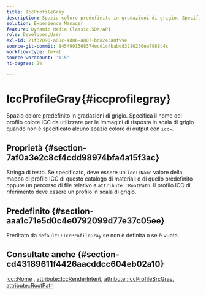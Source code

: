 ```yaml
---
title: IccProfileGray
description: Spazio colore predefinito in gradazioni di grigio. Specifica il nome del profilo colore ICC da utilizzare per le immagini di risposta in scala di grigio quando non è specificato alcuno spazio colore di output con icc=.
solution: Experience Manager
feature: Dynamic Media Classic,SDK/API
role: Developer,User
exl-id: 21f37090-a68c-4d86-a807-bda243a8f99e
source-git-commit: 8454991568374ecd1c4babdd3210250ea7988c4c
workflow-type: tm+mt
source-wordcount: '115'
ht-degree: 2%

---
```


# IccProfileGray{#iccprofilegray}

Spazio colore predefinito in gradazioni di grigio. Specifica il nome del profilo colore ICC da utilizzare per le immagini di risposta in scala di grigio quando non è specificato alcuno spazio colore di output con `icc=`.

## Proprietà {#section-7af0a3e2c8cf4cdd98974bfa4a15f3ac}

Stringa di testo. Se specificato, deve essere un `icc::Name` valore della mappa di profilo ICC di questo catalogo di materiali o di quello predefinito oppure un percorso di file relativo a `attribute::RootPath`. Il profilo ICC di riferimento deve essere un profilo in scala di grigio.

## Predefinito {#section-aaa1c71e5d0c4e0792099d77e37c05ee}

Ereditato da `default::IccProfileGray` se non è definita o se è vuota.

## Consultate anche {#section-cd43189611f4426aacddcc604eb02a10}

[icc::Nome](../../../../../ir-api/material-cat/image-rendering-api-ref/c-ir-material-catalog/c-ir-icc-profile-map-reference/r-ir-name-icc.md#reference-7a293ede360e433782575f8f6a562ac2) , [attribute::IccRenderIntent](../../../../../ir-api/material-cat/image-rendering-api-ref/c-ir-material-catalog/c-ir-attributes-reference/r-ir-iccrenderintent.md#reference-3b80b7a4c25545a593c5076f318b5c40), [attribute::IccProfileSrcGray](../../../../../ir-api/material-cat/image-rendering-api-ref/c-ir-material-catalog/c-ir-attributes-reference/r-ir-iccprofilesrcgray.md#reference-a2abcd4aa5864738bbea8f55706deaf2), [attribute::RootPath](../../../../../ir-api/material-cat/image-rendering-api-ref/c-ir-material-catalog/c-ir-attributes-reference/r-ir-rootpath.md#reference-a4d7c96b62e14fcbad1740c702f160f3)
